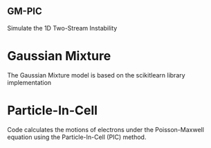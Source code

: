 ## GM-PIC
Simulate the 1D Two-Stream Instability

# Gaussian Mixture
The Gaussian Mixture model is based on the scikitlearn library implementation

# Particle-In-Cell
Code calculates the motions of electrons under the Poisson-Maxwell equation using the Particle-In-Cell (PIC) method. 

